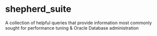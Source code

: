 # shepherd_suite
A collection of helpful queries that provide information most commonly sought for performance tuning &amp; Oracle Database administration
